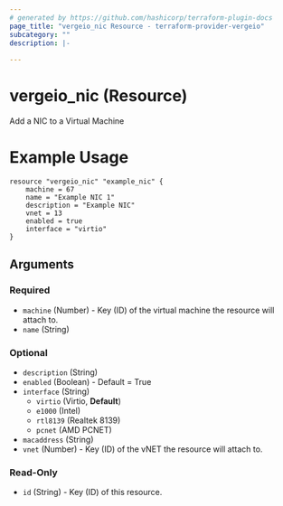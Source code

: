 ```yaml
---
# generated by https://github.com/hashicorp/terraform-plugin-docs
page_title: "vergeio_nic Resource - terraform-provider-vergeio"
subcategory: ""
description: |-
  
---
```


# vergeio_nic (Resource)

Add a NIC to a Virtual Machine

# Example Usage
```
resource "vergeio_nic" "example_nic" {
	machine = 67
	name = "Example NIC 1"
	description = "Example NIC"
	vnet = 13
    enabled = true
    interface = "virtio"
}
```
<!-- schema generated by tfplugindocs -->
## Arguments

### Required

- `machine` (Number) - Key (ID) of the virtual machine the resource will attach to.
- `name` (String)

### Optional

- `description` (String)
- `enabled` (Boolean) - Default = True
- `interface` (String)
  - `virtio`  (Virtio, **Default**)
  - `e1000`   (Intel)
  - `rtl8139` (Realtek 8139)
  - `pcnet`   (AMD PCNET)
- `macaddress` (String)
- `vnet` (Number) - Key (ID) of the vNET the resource will attach to.

### Read-Only

- `id` (String) - Key (ID) of this resource.
